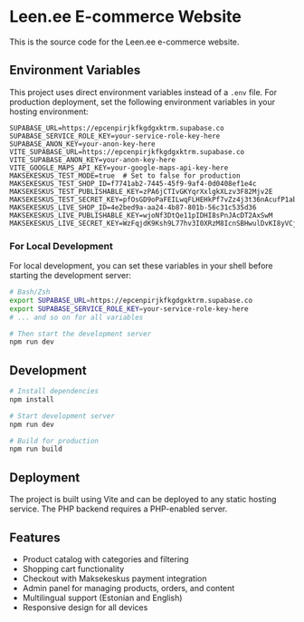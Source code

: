 # Leen.ee E-commerce Website

This is the source code for the Leen.ee e-commerce website.

## Environment Variables

This project uses direct environment variables instead of a `.env` file. For production deployment, set the following environment variables in your hosting environment:

```
SUPABASE_URL=https://epcenpirjkfkgdgxktrm.supabase.co
SUPABASE_SERVICE_ROLE_KEY=your-service-role-key-here
SUPABASE_ANON_KEY=your-anon-key-here
VITE_SUPABASE_URL=https://epcenpirjkfkgdgxktrm.supabase.co
VITE_SUPABASE_ANON_KEY=your-anon-key-here
VITE_GOOGLE_MAPS_API_KEY=your-google-maps-api-key-here
MAKSEKESKUS_TEST_MODE=true  # Set to false for production
MAKSEKESKUS_TEST_SHOP_ID=f7741ab2-7445-45f9-9af4-0d0408ef1e4c
MAKSEKESKUS_TEST_PUBLISHABLE_KEY=zPA6jCTIvGKYqrXxlgkXLzv3F82Mjv2E
MAKSEKESKUS_TEST_SECRET_KEY=pfOsGD9oPaFEILwqFLHEHkPf7vZz4j3t36nAcufP1abqT9l99koyuC1IWAOcBeqt
MAKSEKESKUS_LIVE_SHOP_ID=4e2bed9a-aa24-4b87-801b-56c31c535d36
MAKSEKESKUS_LIVE_PUBLISHABLE_KEY=wjoNf3DtQe11pIDHI8sPnJAcDT2AxSwM
MAKSEKESKUS_LIVE_SECRET_KEY=WzFqjdK9Ksh9L77hv3I0XRzM8IcnSBHwulDvKI8yVCjVVbQxDBiutOocEACFCTmZ
```

### For Local Development

For local development, you can set these variables in your shell before starting the development server:

```bash
# Bash/Zsh
export SUPABASE_URL=https://epcenpirjkfkgdgxktrm.supabase.co
export SUPABASE_SERVICE_ROLE_KEY=your-service-role-key-here
# ... and so on for all variables

# Then start the development server
npm run dev
```

## Development

```bash
# Install dependencies
npm install

# Start development server
npm run dev

# Build for production
npm run build
```

## Deployment

The project is built using Vite and can be deployed to any static hosting service. The PHP backend requires a PHP-enabled server.

## Features

- Product catalog with categories and filtering
- Shopping cart functionality
- Checkout with Maksekeskus payment integration
- Admin panel for managing products, orders, and content
- Multilingual support (Estonian and English)
- Responsive design for all devices